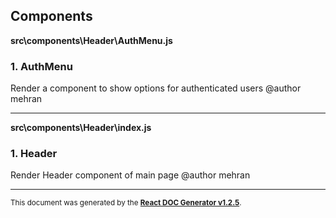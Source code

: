Components
----------

**src\components\Header\AuthMenu.js**

### 1. AuthMenu

Render a component to show options for authenticated users
@author mehran   




-----
**src\components\Header\index.js**

### 1. Header

Render Header component of main page
@author mehran   




-----

<sub>This document was generated by the <a href="https://github.com/marborkowski/react-doc-generator" target="_blank">**React DOC Generator v1.2.5**</a>.</sub>
